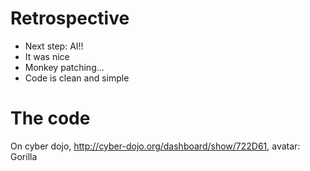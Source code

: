# Retrospective

* Next step: AI!!
* It was nice
* Monkey patching...
* Code is clean and simple

# The code 

On cyber dojo, http://cyber-dojo.org/dashboard/show/722D61, avatar: Gorilla